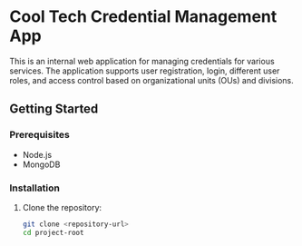 # Cool Tech Credential Management App

This is an internal web application for managing credentials for various services. The application supports user registration, login, different user roles, and access control based on organizational units (OUs) and divisions.

## Getting Started

### Prerequisites

- Node.js
- MongoDB

### Installation

1. Clone the repository:

   ```bash
   git clone <repository-url>
   cd project-root

